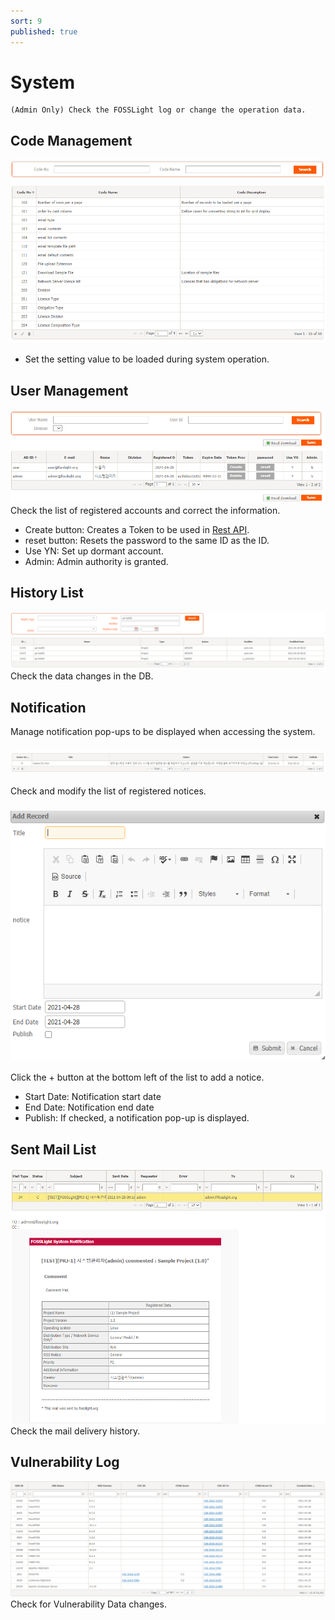 ```yaml
---
sort: 9
published: true
---
```

# System
```note
(Admin Only) Check the FOSSLight log or change the operation data.
```

## Code Management
![config](../images/9_system_code.png)
- Set the setting value to be loaded during system operation.

## User Management
![config](../images/9_system_user.png)
Check the list of registered accounts and correct the information.
- Create button: Creates a Token to be used in [Rest API](../../features/1_rest_api.md).
- reset button: Resets the password to the same ID as the ID.
- Use YN: Set up dormant account.
- Admin: Admin authority is granted.

## History List
![config](../images/9_system_history.png)
Check the data changes in the DB.

## Notification
Manage notification pop-ups to be displayed when accessing the system.
### ![config](../images/9_system_noti_list.png)
Check and modify the list of registered notices.

### ![config](../images/9_system_noti_add.png)
Click the + button at the bottom left of the list to add a notice.
- Start Date: Notification start date
- End Date: Notification end date
- Publish: If checked, a notification pop-up is displayed.

## Sent Mail List
![config](../images/9_system_mail.png)
Check the mail delivery history.

## Vulnerability Log
![config](../images/9_system_vul.png)
Check for Vulnerability Data changes.